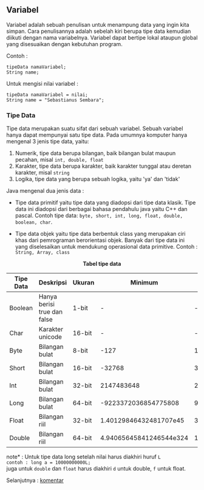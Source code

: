 ## Variabel

Variabel adalah sebuah penulisan untuk menampung data yang ingin kita simpan. Cara penulisannya
adalah sebelah kiri berupa tipe data kemudian diikuti dengan nama variabelnya. Variabel
dapat bertipe lokal ataupun global yang disesuaikan dengan kebutuhan program.

Contoh :</br>

`tipeData namaVariabel;`</br>
`String name;`

Untuk mengisi nilai variabel : </br>

`tipeData namaVariabel = nilai;`</br>
`String name = "Sebastianus Sembara";`

### Tipe Data

Tipe data merupakan suatu sifat dari sebuah variabel. Sebuah variabel hanya dapat mempunyai satu tipe data.
Pada umumnya komputer hanya mengenal 3 jenis tipe data, yaitu: 

1. Numerik, tipe data berupa bilangan, baik bilangan bulat maupun pecahan, misal `int, double, float`
2. Karakter, tipe data berupa karakter, baik karakter tunggal atau deretan karakter, misal `string`
3. Logika, tipe data yang berupa sebuah logika, yaitu 'ya' dan 'tidak'

Java mengenal dua jenis data :
* Tipe data primitif yaitu tipe data yang diadopsi dari tipe data klasik. Tipe data ini
diadopsi dari berbagai bahasa pendahulu java yaitu C++ dan pascal.
Contoh tipe data: `byte, short, int, long, float, double, boolean, char`.

* Tipe data objek yaitu tipe data berbentuk class yang merupakan ciri khas dari
pemrograman berorientasi objek. Banyak dari tipe data ini yang diselesaikan untuk
mendukung operasional data primitive. Contoh : `String, Array, class`</br>

<div align='center'>

**Tabel tipe data**

</div>

| Tipe Data | Deskripsi | Ukuran | Minimum | Maximum 
| ----------- | ----------- | ----------- | ----------- | -----------
| Boolean | Hanya berisi true dan false | 1-bit | - | - 
| Char | Karakter unicode | 16-bit | - | - 
| Byte | Bilangan bulat | 8-bit | -127 | 128 
| Short | Bilangan bulat | 16-bit | -32768 | 32767 
| Int | Bilangan bulat | 32-bit | 2147483648 | 2147483647 
| Long | Bilangan bulat | 64-bit | -9223372036854775808 | 9223372036854775807 
| Float | Bilangan riil | 32-bit | 1.40129846432481707e45 | 3.40282346638528860e+38
| Double | Bilangan riil | 64-bit | 4.94065645841246544e324 | 1.79769313486231570e+308

note* : Untuk tipe data long setelah nilai harus diakhiri huruf `L`</br>
`contoh : long a = 10000000000L;`<br>
juga untuk `double` dan `float` harus diakhiri `d` untuk double, `f` untuk float.

Selanjutnya : [komentar](./[04]-komentar-java.md)
